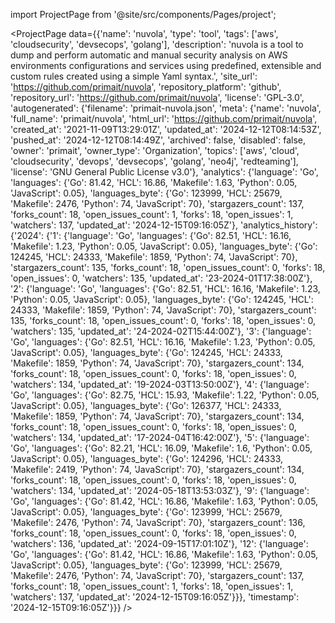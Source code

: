 
import ProjectPage from '@site/src/components/Pages/project';

<ProjectPage
    data={{'name': 'nuvola', 'type': 'tool', 'tags': ['aws', 'cloudsecurity', 'devsecops', 'golang'], 'description': 'nuvola is a tool to dump and perform automatic and manual security analysis on AWS environments configurations and services using predefined, extensible and custom rules created using a simple Yaml syntax.', 'site_url': 'https://github.com/primait/nuvola', 'repository_platform': 'github', 'repository_url': 'https://github.com/primait/nuvola', 'license': 'GPL-3.0', 'autogenerated': {'filename': 'primait-nuvola.json', 'meta': {'name': 'nuvola', 'full_name': 'primait/nuvola', 'html_url': 'https://github.com/primait/nuvola', 'created_at': '2021-11-09T13:29:01Z', 'updated_at': '2024-12-12T08:14:53Z', 'pushed_at': '2024-12-12T08:14:49Z', 'archived': false, 'disabled': false, 'owner': 'primait', 'owner_type': 'Organization', 'topics': ['aws', 'cloud', 'cloudsecurity', 'devops', 'devsecops', 'golang', 'neo4j', 'redteaming'], 'license': 'GNU General Public License v3.0'}, 'analytics': {'language': 'Go', 'languages': {'Go': 81.42, 'HCL': 16.86, 'Makefile': 1.63, 'Python': 0.05, 'JavaScript': 0.05}, 'languages_byte': {'Go': 123999, 'HCL': 25679, 'Makefile': 2476, 'Python': 74, 'JavaScript': 70}, 'stargazers_count': 137, 'forks_count': 18, 'open_issues_count': 1, 'forks': 18, 'open_issues': 1, 'watchers': 137, 'updated_at': '2024-12-15T09:16:05Z'}, 'analytics_history': {'2024': {'1': {'language': 'Go', 'languages': {'Go': 82.51, 'HCL': 16.16, 'Makefile': 1.23, 'Python': 0.05, 'JavaScript': 0.05}, 'languages_byte': {'Go': 124245, 'HCL': 24333, 'Makefile': 1859, 'Python': 74, 'JavaScript': 70}, 'stargazers_count': 135, 'forks_count': 18, 'open_issues_count': 0, 'forks': 18, 'open_issues': 0, 'watchers': 135, 'updated_at': '23-2024-01T17:38:00Z'}, '2': {'language': 'Go', 'languages': {'Go': 82.51, 'HCL': 16.16, 'Makefile': 1.23, 'Python': 0.05, 'JavaScript': 0.05}, 'languages_byte': {'Go': 124245, 'HCL': 24333, 'Makefile': 1859, 'Python': 74, 'JavaScript': 70}, 'stargazers_count': 135, 'forks_count': 18, 'open_issues_count': 0, 'forks': 18, 'open_issues': 0, 'watchers': 135, 'updated_at': '24-2024-02T15:44:00Z'}, '3': {'language': 'Go', 'languages': {'Go': 82.51, 'HCL': 16.16, 'Makefile': 1.23, 'Python': 0.05, 'JavaScript': 0.05}, 'languages_byte': {'Go': 124245, 'HCL': 24333, 'Makefile': 1859, 'Python': 74, 'JavaScript': 70}, 'stargazers_count': 134, 'forks_count': 18, 'open_issues_count': 0, 'forks': 18, 'open_issues': 0, 'watchers': 134, 'updated_at': '19-2024-03T13:50:00Z'}, '4': {'language': 'Go', 'languages': {'Go': 82.75, 'HCL': 15.93, 'Makefile': 1.22, 'Python': 0.05, 'JavaScript': 0.05}, 'languages_byte': {'Go': 126377, 'HCL': 24333, 'Makefile': 1859, 'Python': 74, 'JavaScript': 70}, 'stargazers_count': 134, 'forks_count': 18, 'open_issues_count': 0, 'forks': 18, 'open_issues': 0, 'watchers': 134, 'updated_at': '17-2024-04T16:42:00Z'}, '5': {'language': 'Go', 'languages': {'Go': 82.21, 'HCL': 16.09, 'Makefile': 1.6, 'Python': 0.05, 'JavaScript': 0.05}, 'languages_byte': {'Go': 124296, 'HCL': 24333, 'Makefile': 2419, 'Python': 74, 'JavaScript': 70}, 'stargazers_count': 134, 'forks_count': 18, 'open_issues_count': 0, 'forks': 18, 'open_issues': 0, 'watchers': 134, 'updated_at': '2024-05-18T13:53:03Z'}, '9': {'language': 'Go', 'languages': {'Go': 81.42, 'HCL': 16.86, 'Makefile': 1.63, 'Python': 0.05, 'JavaScript': 0.05}, 'languages_byte': {'Go': 123999, 'HCL': 25679, 'Makefile': 2476, 'Python': 74, 'JavaScript': 70}, 'stargazers_count': 136, 'forks_count': 18, 'open_issues_count': 0, 'forks': 18, 'open_issues': 0, 'watchers': 136, 'updated_at': '2024-09-15T17:01:10Z'}, '12': {'language': 'Go', 'languages': {'Go': 81.42, 'HCL': 16.86, 'Makefile': 1.63, 'Python': 0.05, 'JavaScript': 0.05}, 'languages_byte': {'Go': 123999, 'HCL': 25679, 'Makefile': 2476, 'Python': 74, 'JavaScript': 70}, 'stargazers_count': 137, 'forks_count': 18, 'open_issues_count': 1, 'forks': 18, 'open_issues': 1, 'watchers': 137, 'updated_at': '2024-12-15T09:16:05Z'}}}, 'timestamp': '2024-12-15T09:16:05Z'}}}
/>
